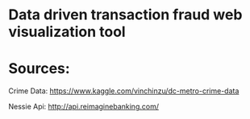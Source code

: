 # Data driven transaction fraud web visualization tool
# Sources:

Crime Data:
https://www.kaggle.com/vinchinzu/dc-metro-crime-data


Nessie Api:
http://api.reimaginebanking.com/




